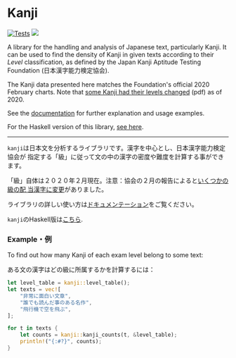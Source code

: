 # Kanji

[![Tests](https://github.com/fosskers/rs-kanji/workflows/Tests/badge.svg)](https://github.com/fosskers/rs-kanji/actions)
[![](https://img.shields.io/crates/v/kanji.svg)](https://crates.io/crates/kanji)

A library for the handling and analysis of Japanese text, particularly Kanji. It
can be used to find the density of Kanji in given texts according to their
*Level* classification, as defined by the Japan Kanji Aptitude Testing
Foundation (日本漢字能力検定協会).

The Kanji data presented here matches the Foundation's official 2020 February
charts. Note that [some Kanji had their levels changed][changed] (pdf) as of
2020.

See the [documentation][docs] for further explanation and usage examples.

For the Haskell version of this library, [see here][haskell].

---

`kanji`は日本文を分析するライブラリです。漢字を中心とし、日本漢字能力検定協会が
指定する「級」に従って文の中の漢字の密度や難度を計算する事ができます。

「級」自体は２０２０年２月現在。注意：協会の２月の報告によると[いくつかの級の配
当漢字に変更][changed]がありました。

ライブラリの詳しい使い方は[ドキュメンテーション][docs]をご覧ください。

`kanji`のHaskell版は[こちら][haskell].

[changed]: https://www.kanken.or.jp/kanken/topics/data/alterclassofkanji2020.pdf
[haskell]: http://hackage.haskell.org/package/kanji
[docs]: https://docs.rs/kanji/

### Example・例

To find out how many Kanji of each exam level belong to some text:

ある文の漢字はどの級に所属するかを計算するには：

```rust
let level_table = kanji::level_table();
let texts = vec![
    "非常に面白い文章",
    "誰でも読んだ事のある名作",
    "飛行機で空を飛ぶ",
];

for t in texts {
    let counts = kanji::kanji_counts(t, &level_table);
    println!("{:#?}", counts);
}
```
